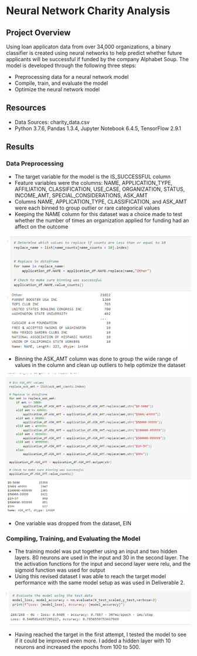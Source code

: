 # Neural Network Charity Analysis

## Project Overview

Using loan applicaton data from over 34,000 organizations, a binary classifier is created using neural networks to help predict whether future applicants will be successful if funded by the company Alphabet Soup. The model is developed through the following three steps:
- Preprocessing data for a neural network model
- Compile, train, and evaluate the model
- Optimize the neural network model

## Resources

- Data Sources: charity_data.csv
- Python 3.7.6, Pandas 1.3.4, Jupyter Notebook 6.4.5, TensorFlow 2.9.1

## Results

### Data Preprocessing

- The target variable for the model is the IS_SUCCESSFUL column
- Feature variables were the columns: NAME, APPLICATION_TYPE, AFFILIATION, CLASSIFICATION, USE_CASE, ORGANIZATION, STATUS, INCOME_AMT, SPECIAL_CONSIDERATIONS, ASK_AMT
- Columns NAME, APPLICATION_TYPE, CLASSIFICATION, and ASK_AMT were each binned to group outlier or rare categorical values
- Keeping the NAME column for this dataset was a choice made to test whether the number of times an organization applied for funding had an affect on the outcome

![namebinning](https://github.com/mein0819/Neural_Network_Charity_Analysis/blob/main/readMeImages/nameBinning.png)

- Binning the ASK_AMT column was done to group the wide range of values in the column and clean up outliers to help optimize the dataset

![askamntbinning](https://github.com/mein0819/Neural_Network_Charity_Analysis/blob/main/readMeImages/askAmntBinning.png)

- One variable was dropped from the dataset, EIN

### Compiling, Training, and Evaluating the Model

- The training model was put together using an input and two hidden layers. 80 neurons are used in the input and 30 in the second layer. The the activation functions for the input and second layer were relu, and the sigmoid function was used for output
- Using this revised dataset I was able to reach the target model performance with the same model setup as was used in Deliverable 2. 

![modaccuracy1](https://github.com/mein0819/Neural_Network_Charity_Analysis/blob/main/readMeImages/modAccuracy1.png)

- Having reached the target in the first attempt, I tested the model to see if it could be improved even more. I added a hidden layer with 10 neurons and increased the epochs from 100 to 500. 
